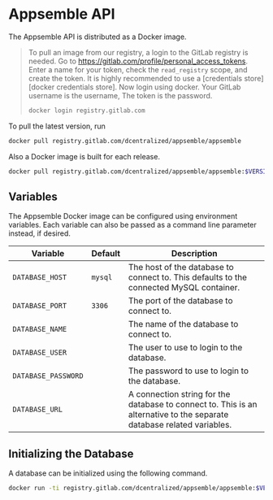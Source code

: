 # Appsemble API

The Appsemble API is distributed as a Docker image.

> To pull an image from our registry, a login to the GitLab registry is needed. Go to
> https://gitlab.com/profile/personal_access_tokens. Enter a name for your token, check the
> `read_registry` scope, and create the token. It is highly recommended to use a [credentials
> store][docker credentials store]. Now login using docker. Your GitLab username is the username,
> The token is the password.
>
> ```sh
> docker login registry.gitlab.com
> ```

To pull the latest version, run

```sh
docker pull registry.gitlab.com/dcentralized/appsemble/appsemble
```

Also a Docker image is built for each release.

```sh
docker pull registry.gitlab.com/dcentralized/appsemble/appsemble:$VERSION
```

## Variables

The Appsemble Docker image can be configured using environment variables. Each variable can also be
passed as a command line parameter instead, if desired.

| Variable            | Default | Description                                                                                                            |
| ------------------- | ------- | ---------------------------------------------------------------------------------------------------------------------- |
| `DATABASE_HOST`     | `mysql` | The host of the database to connect to. This defaults to the connected MySQL container.                                |
| `DATABASE_PORT`     | `3306`  | The port of the database to connect to.                                                                                |
| `DATABASE_NAME`     |         | The name of the database to connect to.                                                                                |
| `DATABASE_USER`     |         | The user to use to login to the database.                                                                              |
| `DATABASE_PASSWORD` |         | The password to use to login to the database.                                                                          |
| `DATABASE_URL`      |         | A connection string for the database to connect to. This is an alternative to the separate database related variables. |

## Initializing the Database

A database can be initialized using the following command.

```sh
docker run -ti registry.gitlab.com/dcentralized/appsemble/appsemble:$VERSION --initialize-database
```
